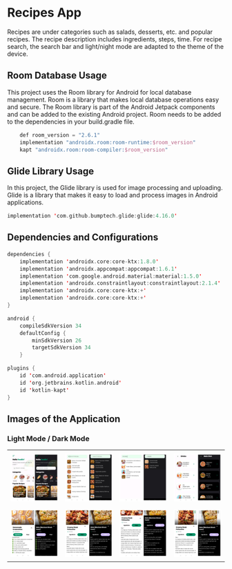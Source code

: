 # Recipes App

Recipes are under categories such as salads, desserts, etc. and popular recipes. The recipe description includes ingredients, steps, time. For recipe search, the search bar and light/night mode are adapted to the theme of the device.

## Room Database Usage

This project uses the Room library for Android for local database management. Room is a library that makes local database operations easy and secure. The Room library is part of the Android Jetpack components and can be added to the existing Android project. Room needs to be added to the dependencies in your build.gradle file.

```kotlin
    def room_version = "2.6.1"
    implementation "androidx.room:room-runtime:$room_version"
    kapt "androidx.room:room-compiler:$room_version"
```

## Glide Library Usage

In this project, the Glide library is used for image processing and uploading. Glide is a library that makes it easy to load and process images in Android applications.

```kotlin
implementation 'com.github.bumptech.glide:glide:4.16.0'
```

## Dependencies and Configurations

```kotlin
dependencies {
    implementation 'androidx.core:core-ktx:1.8.0'
    implementation 'androidx.appcompat:appcompat:1.6.1'
    implementation 'com.google.android.material:material:1.5.0'
    implementation 'androidx.constraintlayout:constraintlayout:2.1.4'
    implementation 'androidx.core:core-ktx:+'
    implementation 'androidx.core:core-ktx:+'
}
```

```kotlin
android {
    compileSdkVersion 34
    defaultConfig {
        minSdkVersion 26
        targetSdkVersion 34
    }
```

```kotlin
plugins {
    id 'com.android.application'
    id 'org.jetbrains.kotlin.android'
    id 'kotlin-kapt'
}
```

## Images of the Application
### Light Mode / Dark Mode
<div style="display: none;">
  <style>
    table {
      border-collapse: collapse;
      width: 100%;
    }
    td {
      padding: 8px;
      border: none;
    }
  </style>
</div>
<table>
  <tr>
    <td align="center"><img src="https://github.com/reyhanturkkal/Recipes_App/blob/master/assets/homePage.jpg" alt="home page" ></td>
    <td align="center"><img src="https://github.com/reyhanturkkal/Recipes_App/blob/master/assets/searchPage.jpg" alt="search page" ></td>
    <td align="center"><img src="https://github.com/reyhanturkkal/Recipes_App/blob/master/assets/searchForPage.jpg" alt="search for page" ></td>
    <td align="center"><img src="https://github.com/reyhanturkkal/Recipes_App/blob/master/assets/categoryPage.jpg" alt="category page" ></td>
  </tr>
  <tr>
    <td align="center"><img src="https://github.com/reyhanturkkal/Recipes_App/blob/master/assets/Ingredients.jpg" alt="ingredients" ></td>
    <td align="center"><img src="https://github.com/reyhanturkkal/Recipes_App/blob/master/assets/Steps.jpg" alt="steps" ></td>
    <td align="center"><img src="https://github.com/reyhanturkkal/Recipes_App/blob/master/assets/extendRecipe.jpg" alt="extend recipe" ></td>
    <td align="center"><img src="https://github.com/reyhanturkkal/Recipes_App/blob/master/assets/extendPhoto.jpg" alt="extend photo" ></td>
  </tr>
</table>
